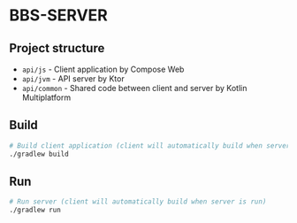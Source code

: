 # BBS-SERVER

## Project structure

- `api/js` - Client application by Compose Web
- `api/jvm` - API server by Ktor
- `api/common` - Shared code between client and server by Kotlin Multiplatform

## Build

```bash
# Build client application (client will automatically build when server is built)
./gradlew build
```

## Run

```bash
# Run server (client will automatically build when server is run)
./gradlew run
```